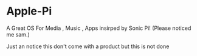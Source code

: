 # Apple-Pi
A Great OS For Media , Music , Apps insirped by Sonic Pi! 
(Please noticed me sam.)

Just an notice this don't come with a product
but this is not done
